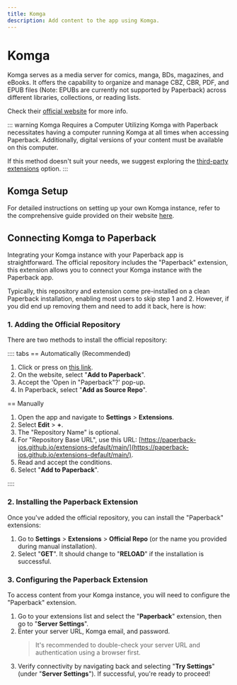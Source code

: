 ```yaml
---
title: Komga
description: Add content to the app using Komga.
---
```


# Komga

Komga serves as a media server for comics, manga, BDs, magazines, and eBooks. It offers the capability to organize and manage CBZ, CBR, PDF, and EPUB files (Note: EPUBs are currently not supported by Paperback) across different libraries, collections, or reading lists.

Check their [official website](https://komga.org) for more info.

::: warning Komga Requires a Computer
Utilizing Komga with Paperback necessitates having a computer running Komga at all times when accessing Paperback. Additionally, digital versions of your content must be available on this computer.

If this method doesn't suit your needs, we suggest exploring the [third-party extensions](/getting-started/adding-content/third-party-extensions) option.
:::

## Komga Setup

For detailed instructions on setting up your own Komga instance, refer to the comprehensive guide provided on their website [here](https://komga.org/docs/category/installation).

## Connecting Komga to Paperback

Integrating your Komga instance with your Paperback app is straightforward. The official repository includes the "Paperback" extension, this extension allows you to connect your Komga instance with the Paperback app.

Typically, this repository and extension come pre-installed on a clean Paperback installation, enabling most users to skip step 1 and 2. However, if you did end up removing them and need to add it back, here is how:

### 1. Adding the Official Repository

There are two methods to install the official repository:

:::: tabs
== Automatically (Recommended)

1. Click or press on [this link](https://paperback-ios.github.io/extensions-default/main/).
2. On the website, select "**Add to Paperback**".
3. Accept the 'Open in "Paperback"?' pop-up.
4. In Paperback, select "**Add as Source Repo**".

== Manually

1. Open the app and navigate to **Settings** > **Extensions**.
2. Select **Edit** > **+**.
3. The "Repository Name" is optional.
4. For "Repository Base URL", use this URL: [https://paperback-ios.github.io/extensions-default/main/](https://paperback-ios.github.io/extensions-default/main/).
5. Read and accept the conditions.
6. Select "**Add to Paperback**".

::::

### 2. Installing the Paperback Extension

Once you've added the official repository, you can install the "Paperback" extensions:

1. Go to **Settings** > **Extensions** > **Official Repo** (or the name you provided during manual installation).
2. Select "**GET**". It should change to "**RELOAD**" if the installation is successful.

### 3. Configuring the Paperback Extension

To access content from your Komga instance, you will need to configure the "Paperback" extension.

1. Go to your extensions list and select the "**Paperback**" extension, then go to "**Server Settings**".
2. Enter your server URL, Komga email, and password.
   > It's recommended to double-check your server URL and authentication using a browser first.
3. Verify connectivity by navigating back and selecting "**Try Settings**" (under "**Server Settings**"). If successful, you're ready to proceed!
